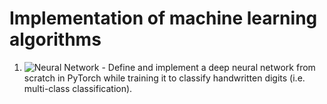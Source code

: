 # Implementation of machine learning algorithms

1. ![Neural Network](neural_network.ipynb) - Define and implement a deep neural network from scratch in PyTorch while training it to classify handwritten digits (i.e. multi-class classification).
